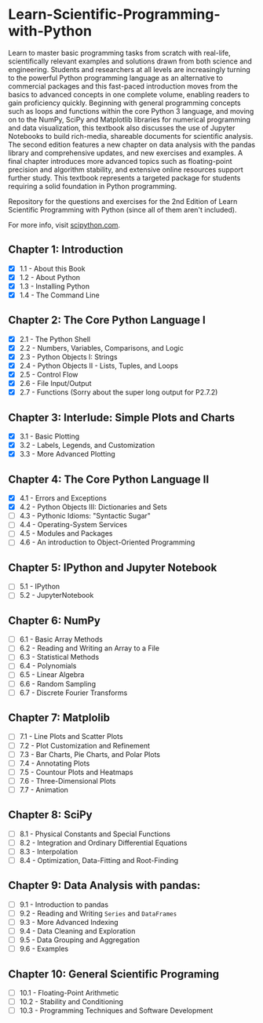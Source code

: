 # Learn-Scientific-Programming-with-Python
Learn to master basic programming tasks from scratch with real-life, scientifically relevant examples and solutions drawn from both science and engineering. Students and researchers at all levels are increasingly turning to the powerful Python programming language as an alternative to commercial packages and this fast-paced introduction moves from the basics to advanced concepts in one complete volume, enabling readers to gain proficiency quickly. Beginning with general programming concepts such as loops and functions within the core Python 3 language, and moving on to the NumPy, SciPy and Matplotlib libraries for numerical programming and data visualization, this textbook also discusses the use of Jupyter Notebooks to build rich-media, shareable documents for scientific analysis. The second edition features a new chapter on data analysis with the pandas library and comprehensive updates, and new exercises and examples. A final chapter introduces more advanced topics such as floating-point precision and algorithm stability, and extensive online resources support further study. This textbook represents a targeted package for students requiring a solid foundation in Python programming.

Repository for the questions and exercises for the 2nd Edition of Learn Scientific Programming with Python (since all of them aren't included).

For more info, visit [scipython.com](https://scipython.com/).

## Chapter 1: Introduction
- [X] 1.1 - About this Book
- [X] 1.2 - About Python
- [X] 1.3 - Installing Python
- [X] 1.4 - The Command Line

## Chapter 2: The Core Python Language I
- [X] 2.1 - The Python Shell
- [X] 2.2 - Numbers, Variables, Comparisons, and Logic
- [X] 2.3 - Python Objects I: Strings
- [X] 2.4 - Python Objects II - Lists, Tuples, and Loops
- [X] 2.5 - Control Flow
- [X] 2.6 - File Input/Output
- [X] 2.7 - Functions (Sorry about the super long output for P2.7.2)

## Chapter 3: Interlude: Simple Plots and Charts
- [X] 3.1 - Basic Plotting
- [X] 3.2 - Labels, Legends, and Customization
- [X] 3.3 - More Advanced Plotting

## Chapter 4: The Core Python Language II
- [X] 4.1 - Errors and Exceptions
- [X] 4.2 - Python Objects III: Dictionaries and Sets
- [ ] 4.3 - Pythonic Idioms: "Syntactic Sugar"
- [ ] 4.4 - Operating-System Services
- [ ] 4.5 - Modules and Packages
- [ ] 4.6 - An introduction to Object-Oriented Programming

## Chapter 5: IPython and Jupyter Notebook
 - [ ] 5.1 - IPython
 - [ ] 5.2 - JupyterNotebook

## Chapter 6: NumPy
 - [ ] 6.1 - Basic Array Methods
 - [ ] 6.2 - Reading and Writing an Array to a File
 - [ ] 6.3 - Statistical Methods
 - [ ] 6.4 - Polynomials
 - [ ] 6.5 - Linear Algebra
 - [ ] 6.6 - Random Sampling
 - [ ] 6.7 - Discrete Fourier Transforms

## Chapter 7: Matplolib
 - [ ] 7.1 - Line Plots and Scatter Plots
 - [ ] 7.2 - Plot Customization and Refinement
 - [ ] 7.3 - Bar Charts, Pie Charts, and Polar Plots
 - [ ] 7.4 - Annotating Plots
 - [ ] 7.5 - Countour Plots and Heatmaps
 - [ ] 7.6 - Three-Dimensional Plots
 - [ ] 7.7 - Animation

## Chapter 8: SciPy
 - [ ] 8.1 - Physical Constants and Special Functions
 - [ ] 8.2 - Integration and Ordinary Differential Equations
 - [ ] 8.3 - Interpolation
 - [ ] 8.4 - Optimization, Data-Fitting and Root-Finding

## Chapter 9: Data Analysis with pandas:
 - [ ] 9.1 - Introduction to pandas
 - [ ] 9.2 - Reading and Writing `Series` and `DataFrames`
 - [ ] 9.3 - More Advanced Indexing
 - [ ] 9.4 - Data Cleaning and Exploration
 - [ ] 9.5 - Data Grouping and Aggregation
 - [ ] 9.6 - Examples

## Chapter 10: General Scientific Programing
 - [ ] 10.1 - Floating-Point Arithmetic
 - [ ] 10.2 - Stability and Conditioning
 - [ ] 10.3 - Programming Techniques and Software Development
